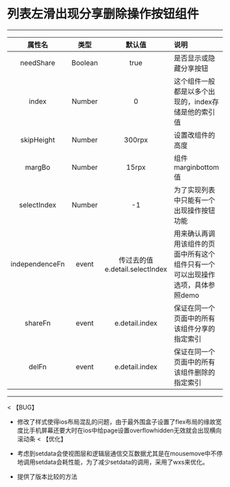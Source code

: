 # 列表左滑出现分享删除操作按钮组件
***
|属性名|类型|默认值|说明|
|:----:|:--:|:----:|:---|
|needShare|Boolean|true|是否显示或隐藏分享按钮|
|index|Number|0|这个组件一般都是以多个出现的，index存储是他的索引值|
|skipHeight|Number|300rpx|设置改组件的高度|
|margBo|Number|15rpx|组件marginbottom值|
|selectIndex|Number|-1|为了实现列表中只能有一个出现操作按钮功能|
|independenceFn|event|传过去的值e.detail.selectIndex|用来确认再调用该组件的页面中所有这个组件只有一个可以出现操作选项，具体参照demo|
|shareFn|event|e.detail.index|保证在同一个页面中的所有该组件分享的指定索引|
|delFn|event|e.detail.index|保证在同一个页面中的所有该组件删除的指定索引|
***

< 【BUG】

* 修改了样式使得ios布局混乱的问题，由于最外围盒子设置了flex布局的缘故宽度比手机屏幕还要大时在ios中给page设置overflowhidden无效就会出现横向滚动条
< 【优化】

* 考虑到setdata会使视图层和逻辑层通信交互数据尤其是在mousemove中不停地调用setdata会耗性能，为了减少setdata的调用，采用了wxs来优化。
* 提供了版本比较的方法